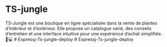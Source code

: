 # TS-jungle
TS-Jungle est une boutique en ligne spécialisée dans la vente de plantes d’intérieur et d’extérieur. Elle propose un catalogue varié, des conseils d’entretien et une interface intuitive pour une expérience d’achat simplifiée. 🌱💻
#   E x p r e s s j - T s - j u n g l e - d e p l o y  
 #   E x p r e s s j - T s - j u n g l e - d e p l o y  
 